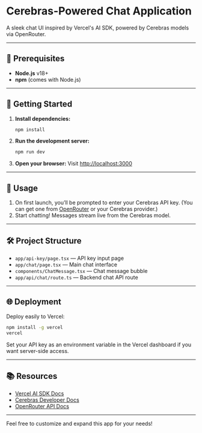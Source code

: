 # Cerebras-Powered Chat Application

A sleek chat UI inspired by Vercel's AI SDK, powered by Cerebras models via OpenRouter.

---

## 🧰 Prerequisites
- **Node.js** v18+
- **npm** (comes with Node.js)

---

## 🚀 Getting Started

1. **Install dependencies:**
   ```bash
   npm install
   ```

2. **Run the development server:**
   ```bash
   npm run dev
   ```

3. **Open your browser:**
   Visit [http://localhost:3000](http://localhost:3000)

---

## 🔑 Usage

1. On first launch, you’ll be prompted to enter your Cerebras API key. (You can get one from [OpenRouter](https://openrouter.ai/) or your Cerebras provider.)
2. Start chatting! Messages stream live from the Cerebras model.

---

## 🛠️ Project Structure
- `app/api-key/page.tsx` — API key input page
- `app/chat/page.tsx` — Main chat interface
- `components/ChatMessage.tsx` — Chat message bubble
- `app/api/chat/route.ts` — Backend chat API route

---

## 🌐 Deployment
Deploy easily to Vercel:
```bash
npm install -g vercel
vercel
```

Set your API key as an environment variable in the Vercel dashboard if you want server-side access.

---

## 📚 Resources
- [Vercel AI SDK Docs](https://sdk.vercel.ai/docs)
- [Cerebras Developer Docs](https://www.cerebras.net/developers/)
- [OpenRouter API Docs](https://openrouter.ai/docs)

---

Feel free to customize and expand this app for your needs!
